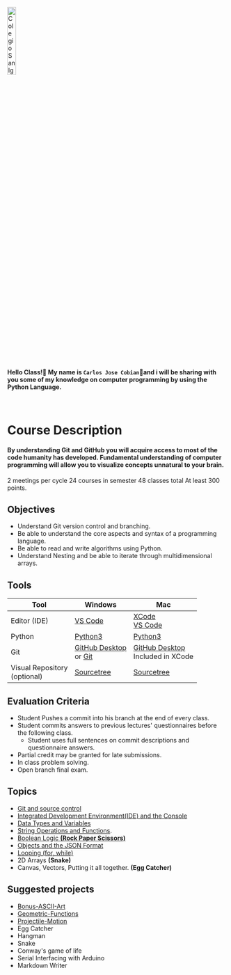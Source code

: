 <img    src="images/csi.png" 
        title="Colegio San Ignacio" 
        width="20%" 
        height="20%" />

<br>

#### Hello Class!👋 My name is `Carlos Jose Cobian`🧙and i will be sharing with you some of my knowledge on computer programming by using the Python Language.

<br>

# Course Description
#### By understanding Git and GitHub you will acquire access to most of the code humanity has developed. Fundamental understanding of computer programming will allow you to visualize concepts unnatural to your brain. 

2 meetings per cycle
24 courses in semester
48 classes total
At least 300 points.

## Objectives
* Understand Git version control and branching.
* Be able to understand the core aspects and syntax of a programming language.
* Be able to read and write algorithms using Python.  
* Understand Nesting and be able to iterate through multidimensional arrays.

## Tools

| Tool | Windows | Mac |
|------|---------|-----|
| Editor (IDE) | [VS Code](https://code.visualstudio.com/download) | [XCode](https://developer.apple.com/xcode/)<br>[VS Code](https://code.visualstudio.com/download) |
| Python | [Python3](https://www.python.org/downloads/) | [Python3](https://www.python.org/downloads/macos/) |
| Git | [GitHub Desktop](https://desktop.github.com/) <br> or [Git](https://git-scm.com/downloads) | [GitHub Desktop](https://desktop.github.com/) <br> Included in XCode |
| Visual Repository <br>(optional) | [Sourcetree](https://www.sourcetreeapp.com/)| [Sourcetree](https://www.sourcetreeapp.com/) |

## Evaluation Criteria
* Student Pushes a commit into his branch at the end of every class. 
* Student commits answers to previous lectures' questionnaires before the following class. 
   - Student uses full sentences on commit descriptions and questionnaire answers. 
* Partial credit may be granted for late submissions.
* In class problem solving.
* Open branch final exam. 

## Topics
* [Git and source control](/../../tree/main/Modules/Module1/Module1.md)
* [Integrated Development Environment(IDE) and the Console](/../../tree/main/Modules/Module2/Module2.md)
* [Data Types and Variables](/../../tree/main/Modules/Module3/Module3.md)
* [String Operations and Functions](/../../tree/main/Modules/Module4/Module4.md).
* [Boolean Logic **(Rock Paper Scissors)**](/../../tree/main/Modules/Module5/Module5.md)
* [Objects and the JSON Format](/../../tree/main/Modules/Module6/Module6.md)
* [Looping (for, while)](/../../tree/main/Modules/Module7/Module7.md)
* 2D Arrays **(Snake)**
* Canvas, Vectors, Putting it all together. **(Egg Catcher)** 

## Suggested projects
* [Bonus-ASCII-Art](/../../tree/main/Projects/Bonus-ASCII-Art/Bonus-ASCII-Art.md)
* [Geometric-Functions](/../../tree/main/Projects/Geometric-Functions/Geometric-Functions.md)
* [Projectile-Motion](/../../tree/main/Projects/Projectile-Motion/Projectile-Motion.md)
* Egg Catcher
* Hangman
* Snake
* Conway's game of life
* Serial Interfacing with Arduino
* Markdown Writer